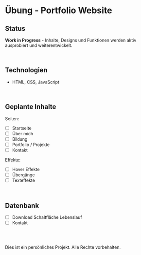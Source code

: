 # Übung - Portfolio Website

## Status

**Work in Progress** - Inhalte, Designs und Funktionen werden aktiv ausprobiert und weiterentwickelt.

<br>

## Technologien

- HTML, CSS, JavaScript

<br>

## Geplante Inhalte

Seiten:
- [ ] Startseite
- [ ] Über mich
- [ ] Bildung
- [ ] Portfolio / Projekte
- [ ] Kontakt

Effekte:
- [ ] Hover Effekte
- [ ] Übergänge
- [ ] Texteffekte

<br>

## Datenbank

- [ ] Download Schaltfläche Lebenslauf
- [ ] Kontakt

<br><br>

Dies ist ein persönliches Projekt. Alle Rechte vorbehalten.
